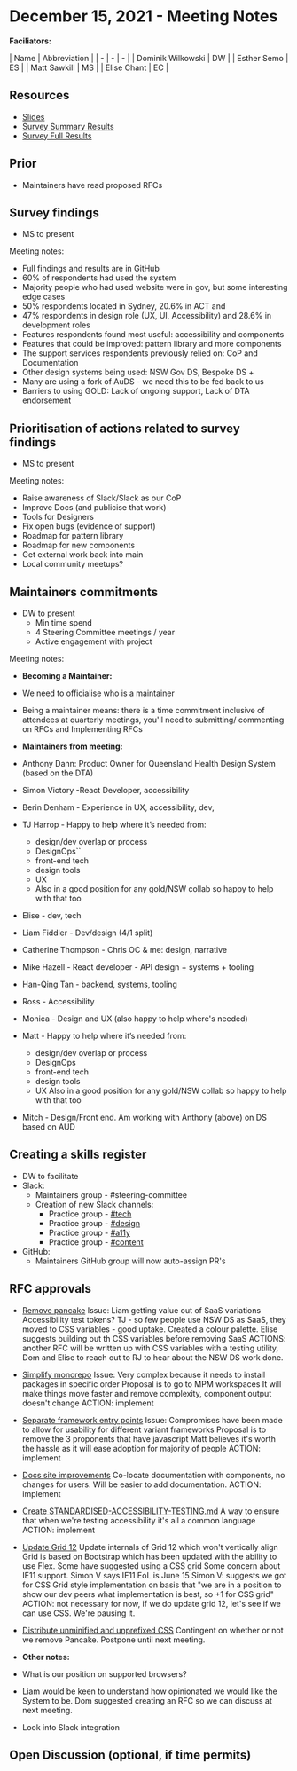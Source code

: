 # December 15, 2021 - Meeting Notes

**Faciliators:**

| Name | Abbreviation |
| - | - | - |
| Dominik Wilkowski | DW |
| Esther Semo | ES |
| Matt Sawkill | MS |
| Elise Chant | EC |

## Resources

- [Slides](assets/slides-steering-committee-2021-December-15.pdf)
- [Survey Summary Results](assets/survey-results.pdf)
- [Survey Full Results](assets/survey-results-full.csv)

## Prior

* Maintainers have read proposed RFCs

## Survey findings

* MS to present

Meeting notes:
* Full findings and results are in GitHub
* 60% of respondents had used the system
* Majority people who had used website were in gov, but some interesting edge cases
* 50% respondents located in Sydney, 20.6% in ACT and
* 47% respondents in design role (UX, UI, Accessibility) and 28.6% in development roles
* Features respondents found most useful: accessibility and components
* Features that could be improved: pattern library and more components
* The support services respondents previously relied on: CoP and Documentation
* Other design systems being used: NSW Gov DS, Bespoke DS +
* Many are using a fork of AuDS - we need this to be fed back to us
* Barriers to using GOLD: Lack of ongoing support, Lack of DTA endorsement

## Prioritisation of actions related to survey findings

* MS to present

Meeting notes:
* Raise awareness of Slack/Slack as our CoP
* Improve Docs (and publicise that work)
* Tools for Designers
* Fix open bugs (evidence of support)
* Roadmap for pattern library
* Roadmap for new components
* Get external work back into main
* Local community meetups?

## Maintainers commitments

* DW to present 
  * Min time spend
  * 4 Steering Committee meetings / year
  * Active engagement with project

Meeting notes:
* **Becoming a Maintainer:**
* We need to officialise who is a maintainer
* Being a maintainer means: there is a time commitment inclusive of attendees at quarterly meetings, you'll need to submitting/ commenting on RFCs and Implementing RFCs

* **Maintainers from meeting:**
* Anthony Dann: Product Owner for Queensland Health Design System (based on the DTA)
* Simon Victory -React Developer, accessibility
* Berin Denham - Experience in UX, accessibility, dev,
* TJ Harrop - Happy to help where it’s needed from:
  - design/dev overlap or process
  - DesignOps``
  - front-end tech
  - design tools
  - UX
  - Also in a good position for any gold/NSW collab so happy to help with that too
* Elise - dev, tech
* Liam Fiddler - Dev/design (4/1 split)
* Catherine Thompson - Chris OC & me: design, narrative
* Mike Hazell - React developer - API design + systems + tooling
* Han-Qing Tan - backend, systems, tooling
* Ross - Accessibility
* Monica - Design and UX (also happy to help where's needed)
* Matt - Happy to help where it’s needed from:
  - design/dev overlap or process
  - DesignOps
  - front-end tech
  - design tools
  - UX Also in a good position for any gold/NSW collab so happy to help with that too
* Mitch - Design/Front end. Am working with Anthony (above) on DS based on AUD

## Creating a skills register

* DW to facilitate 
* Slack: 
  * Maintainers group - #steering-committee 
  * Creation of new Slack channels:
    * Practice group - [#tech](https://govau-guides.slack.com/archives/C02QKDZA0DU)
    * Practice group - [#design](https://govau-guides.slack.com/archives/C02QKE4TA06)
    * Practice group - [#a11y](https://govau-guides.slack.com/archives/C02QS50A9U2)
    * Practice group - [#content](https://govau-guides.slack.com/archives/C4RP1MFK8)
* GitHub:
  * Maintainers GitHub group will now auto-assign PR's

## RFC approvals

* [Remove pancake](https://github.com/designsystemau/RFCs/pull/1)
  Issue:
  Liam getting value out of SaaS variations
  Accessibility test tokens?
  TJ - so few people use NSW DS as SaaS, they moved to CSS variables - good uptake. Created a colour palette.
  Elise suggests building out th CSS variables before removing SaaS
  ACTIONS: another RFC will be written up with CSS variables with a testing utility, Dom and Elise to reach out to RJ to hear about the NSW DS work done.

* [Simplify monorepo](https://github.com/designsystemau/RFCs/pull/2)
  Issue: Very complex because it needs to install packages in specific order
  Proposal is to go to MPM workspaces
  It will make things move faster and remove complexity, component output doesn't change
  ACTION: implement

* [Separate framework entry points](https://github.com/designsystemau/RFCs/pull/3)
  Issue: Compromises have been made to allow for usability for different variant frameworks
  Proposal is to remove the 3 proponents that have javascript
  Matt believes it's worth the hassle as it will ease adoption for majority of people
  ACTION: implement

* [Docs site improvements](https://github.com/designsystemau/RFCs/pull/4)
  Co-locate documentation with components, no changes for users. Will be easier to add documentation.
  ACTION: implement

* [Create STANDARDISED-ACCESSIBILITY-TESTING.md](https://github.com/designsystemau/RFCs/pull/6)
  A way to ensure that when we're testing accessibility it's all a common language
  ACTION: implement

* [Update Grid 12](https://github.com/designsystemau/RFCs/pull/11)
  Update internals of Grid 12 which won't vertically align
  Grid is based on Bootstrap which has been updated with the ability to use Flex.
  Some have suggested using a CSS grid
  Some concern about IE11 support. Simon V says IE11 EoL is June 15
  Simon V: suggests we got for CSS Grid style implementation on basis that "we are in a position to show our dev peers what implementation is best, so +1 for CSS grid"
  ACTION: not necessary for now, if we do update grid 12, let's see if we can use CSS. We're pausing it.

* [Distribute unminified and unprefixed CSS](https://github.com/designsystemau/RFCs/pull/16)
  Contingent on whether or not we remove Pancake. Postpone until next meeting.

* **Other notes:**
* What is our position on supported browsers?
* Liam would be keen to understand how opinionated we would like the System to be. Dom suggested creating an RFC so we can discuss at next meeting.
* Look into Slack integration

## Open Discussion (optional, if time permits)

